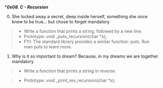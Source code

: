 ****0x08. C - Recursion***

0. She locked away a secret, deep inside herself, something she once knew to be true... but chose to forget
mandatory
 
 >* Write a function that prints a string, followed by a new line.
 >* Prototype: void _puts_recursion(char *s);
 >* FYI: The standard library provides a similar function: puts. Run man puts to learn more.

1. Why is it so important to dream? Because, in my dreams we are together
mandatory
 >* Write a function that prints a string in reverse.

 >* Prototype: void _print_rev_recursion(char *s);
